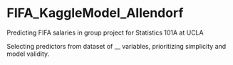 # FIFA_KaggleModel_Allendorf
Predicting FIFA salaries in group project for Statistics 101A at UCLA

Selecting predictors from dataset of __ variables, prioritizing simplicity and model validity. 

